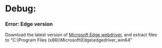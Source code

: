 # Debug:

### Error: Edge version

Download the latest version of [Microsoft Edge webdriver](https://developer.microsoft.com/en-us/microsoft-edge/tools/webdriver/?form=MA13LH), and extract files to "C:\Program Files (x86)\Microsoft\Edge\edgedriver_win64"
